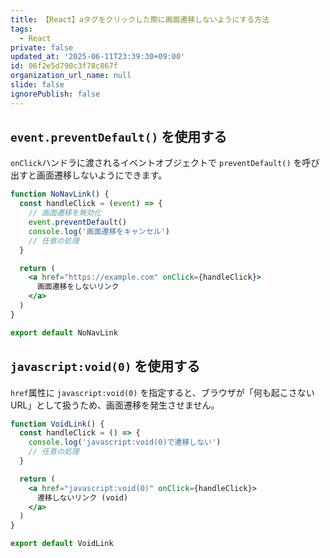 ```yaml
---
title: 【React】aタグをクリックした際に画面遷移しないようにする方法
tags:
  - React
private: false
updated_at: '2025-06-11T23:39:30+09:00'
id: 06f2e5d790c3f78c867f
organization_url_name: null
slide: false
ignorePublish: false
---
```


## `event.preventDefault()` を使用する

`onClick`ハンドラに渡されるイベントオブジェクトで `preventDefault()` を呼び出すと画面遷移しないようにできます。

```jsx
function NoNavLink() {
  const handleClick = (event) => {
    // 画面遷移を無効化
    event.preventDefault()
    console.log('画面遷移をキャンセル')
    // 任意の処理
  }

  return (
    <a href="https://example.com" onClick={handleClick}>
      画面遷移をしないリンク
    </a>
  )
}

export default NoNavLink
```

## `javascript:void(0)` を使用する

`href`属性に `javascript:void(0)` を指定すると、ブラウザが「何も起こさないURL」として扱うため、画面遷移を発生させません。

```jsx
function VoidLink() {
  const handleClick = () => {
    console.log('javascript:void(0)で遷移しない')
    // 任意の処理
  }

  return (
    <a href="javascript:void(0)" onClick={handleClick}>
      遷移しないリンク (void)
    </a>
  )
}

export default VoidLink
```
